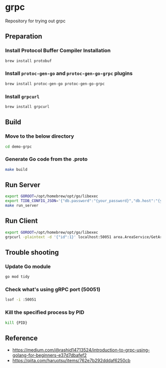 # grpc
Repository for trying out grpc

## Preparation
### Install Protocol Buffer Compiler Installation
```sh
brew install protobuf
```

### Install `protoc-gen-go` and `protoc-gen-go-grpc` plugins
```sh
brew install protoc-gen-go protoc-gen-go-grpc
```

### Install `grpcurl`
```sh
brew install grpcurl
```

## Build
### Move to the below directory
```sh
cd demo-grpc
```

### Generate Go code from the .proto
```sh
make build
```

## Run Server
```sh
export GOROOT=/opt/homebrew/opt/go/libexec
export TIDB_CONFIG_JSON='{"db.password":"{your_password}","db.host":"{your_host}","db.name":"{your_db}","db.user":"{your_user}"}'
make run_server
```

## Run Client
```sh
export GOROOT=/opt/homebrew/opt/go/libexec
grpcurl -plaintext -d '{"id":1}' localhost:50051 area.AreaService/GetArea 
```

## Trouble shooting
### Update Go module
```sh
go mod tidy
```

### Check what's using gRPC port (50051)
```sh
lsof -i :50051
```

### Kill the specified process by PID
```sh
kill {PID}
```

## Reference
- https://medium.com/@rashid14713524/introduction-to-grpc-using-golang-for-beginners-e37d7dbafef2
- https://qiita.com/haruotsu/items/762e7b292dddaf6250cb

